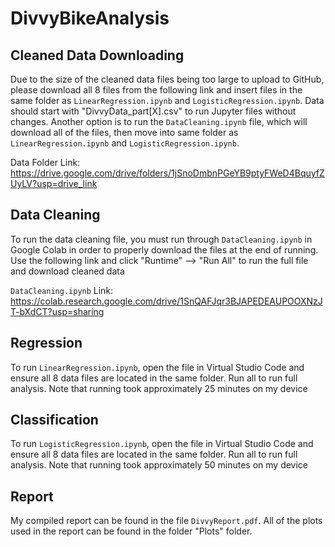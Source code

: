 # DivvyBikeAnalysis

## Cleaned Data Downloading

Due to the size of the cleaned data files being too large to upload to GitHub, please download all 8 files from the following link and insert files in the same folder as `LinearRegression.ipynb` and `LogisticRegression.ipynb`. Data should start with "DivvyData_part[X].csv" to run Jupyter files without changes. Another option is to run the `DataCleaning.ipynb` file, which will download all of the files, then move into same folder as `LinearRegression.ipynb` and `LogisticRegression.ipynb`.

Data Folder Link: https://drive.google.com/drive/folders/1jSnoDmbnPGeYB9ptyFWeD4BquyfZUyLV?usp=drive_link

## Data Cleaning

To run the data cleaning file, you must run through `DataCleaning.ipynb` in Google Colab in order to properly download the files at the end of running. Use the following link and click "Runtime" --> "Run All" to run the full file and download cleaned data

`DataCleaning.ipynb` Link: https://colab.research.google.com/drive/1SnQAFJqr3BJAPEDEAUPOOXNzJT-bXdCT?usp=sharing

## Regression

To run `LinearRegression.ipynb`, open the file in Virtual Studio Code and ensure all 8 data files are located in the same folder. Run all to run full analysis. Note that running took approximately 25 minutes on my device

## Classification

To run `LogisticRegression.ipynb`, open the file in Virtual Studio Code and ensure all 8 data files are located in the same folder. Run all to run full analysis. Note that running took approximately 50 minutes on my device

## Report

My compiled report can be found in the file `DivvyReport.pdf`. All of the plots used in the report can be found in the folder "Plots" folder.

